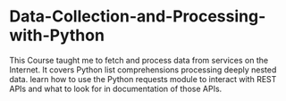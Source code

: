 # Data-Collection-and-Processing-with-Python
This Course taught me to fetch and process data from services on the Internet. It covers Python list comprehensions processing deeply nested data. learn how to use the Python requests module to interact with REST APIs and what to look for in documentation of those APIs.
